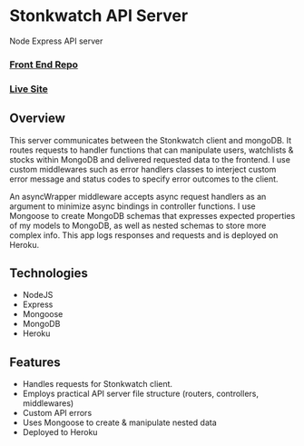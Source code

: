 # Stonkwatch API Server
Node Express API server

### [Front End Repo](https://github.com/Apesosmarc/StonkWatch)
### [Live Site](https://stonkwatch.herokuapp.com/)

## Overview
This server communicates between the Stonkwatch client and mongoDB. It routes requests to handler functions that can manipulate users, watchlists & stocks within MongoDB and delivered requested data to the frontend. 
I use custom middlewares such as error handlers classes to interject custom error message and status codes to specify error outcomes to the client.

An asyncWrapper middleware accepts async request handlers as an argument to minimize async bindings in controller functions. I use Mongoose to create MongoDB schemas that expresses expected properties of my models to MongoDB, as well as nested schemas to store more complex
info. This app logs responses and requests and is deployed on Heroku.

## Technologies
- NodeJS
- Express
- Mongoose
- MongoDB
- Heroku

## Features
- Handles requests for Stonkwatch client.
- Employs practical API server file structure (routers, controllers, middlewares)
- Custom API errors
- Uses Mongoose to create & manipulate nested data
- Deployed to Heroku


